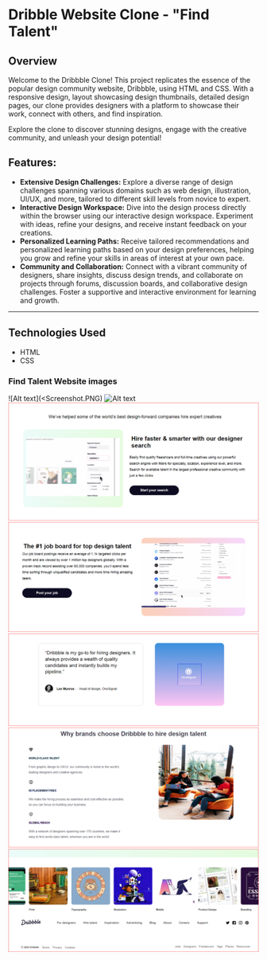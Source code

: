 # Dribble Website Clone - "Find Talent"

## Overview

Welcome to the Dribbble Clone! This project replicates the essence of the popular design community website, Dribbble, using HTML and CSS. With a responsive design, layout showcasing design thumbnails, detailed design pages, our clone provides designers with a platform to showcase their work, connect with others, and find inspiration.

Explore the clone to discover stunning designs, engage with the creative community, and unleash your design potential!

## Features:

- **Extensive Design Challenges:** Explore a diverse range of design challenges spanning various domains such as web design, illustration, UI/UX, and more, tailored to different skill levels from novice to expert.
-  **Interactive Design Workspace:**  Dive into the design process directly within the browser using our interactive design workspace. Experiment with ideas, refine your designs, and receive instant feedback on your creations.
-  **Personalized Learning Paths:**  Receive tailored recommendations and personalized learning paths based on your design preferences, helping you grow and refine your skills in areas of interest at your own pace.
-  **Community and Collaboration:** Connect with a vibrant community of designers, share insights, discuss design trends, and collaborate on projects through forums, discussion boards, and collaborative design challenges. Foster a supportive and interactive environment for learning and growth.
---

## Technologies Used

- HTML
- CSS


### Find Talent Website images

![Alt text](<Screenshot.PNG) ![Alt text](<Screenshot1.PNG>) ![Alt text](<Screenshot2.PNG>) ![Alt text](<Screenshot3.PNG>) ![Alt text](<Screenshot4.PNG>) ![Alt text](<Screenshot5.PNG>) ![Alt text](<Screenshot6.PNG>)

